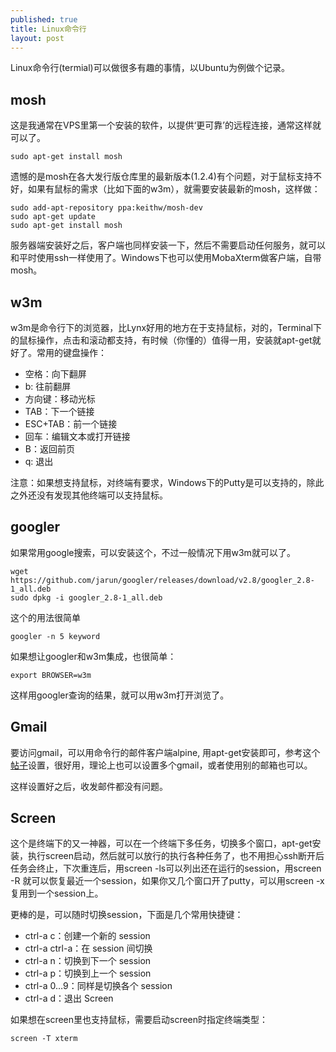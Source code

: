 ```yaml
---
published: true
title: Linux命令行
layout: post
---
```

Linux命令行(termial)可以做很多有趣的事情，以Ubuntu为例做个记录。

## mosh

这是我通常在VPS里第一个安装的软件，以提供‘更可靠’的远程连接，通常这样就可以了。

```
sudo apt-get install mosh
```

遗憾的是mosh在各大发行版仓库里的最新版本(1.2.4)有个问题，对于鼠标支持不好，如果有鼠标的需求（比如下面的w3m），就需要安装最新的mosh，这样做：

```
sudo add-apt-repository ppa:keithw/mosh-dev
sudo apt-get update
sudo apt-get install mosh
```

服务器端安装好之后，客户端也同样安装一下，然后不需要启动任何服务，就可以和平时使用ssh一样使用了。Windows下也可以使用MobaXterm做客户端，自带mosh。

## w3m

w3m是命令行下的浏览器，比Lynx好用的地方在于支持鼠标，对的，Terminal下的鼠标操作，点击和滚动都支持，有时候（你懂的）值得一用，安装就apt-get就好了。常用的键盘操作：

- 空格：向下翻屏
- b: 往前翻屏
- 方向键：移动光标
- TAB：下一个链接
- ESC+TAB：前一个链接
- 回车：编辑文本或打开链接
- B：返回前页
- q: 退出

注意：如果想支持鼠标，对终端有要求，Windows下的Putty是可以支持的，除此之外还没有发现其他终端可以支持鼠标。

## googler

如果常用google搜索，可以安装这个，不过一般情况下用w3m就可以了。

```
wget https://github.com/jarun/googler/releases/download/v2.8/googler_2.8-1_all.deb
sudo dpkg -i googler_2.8-1_all.deb
```

这个的用法很简单

```
googler -n 5 keyword
````

如果想让googler和w3m集成，也很简单：

```
export BROWSER=w3m
```

这样用googler查询的结果，就可以用w3m打开浏览了。

## Gmail

要访问gmail，可以用命令行的邮件客户端alpine, 用apt-get安装即可，参考这个[帖子](http://askubuntu.com/questions/130899/how-can-i-configure-alpine-to-read-my-gmail-in-ubuntu)设置，很好用，理论上也可以设置多个gmail，或者使用别的邮箱也可以。

这样设置好之后，收发邮件都没有问题。

## Screen

这个是终端下的又一神器，可以在一个终端下多任务，切换多个窗口，apt-get安装，执行screen启动，然后就可以放行的执行各种任务了，也不用担心ssh断开后任务会终止，下次重连后，用screen -ls可以列出还在运行的session，用screen -R 就可以恢复最近一个session，如果你又几个窗口开了putty，可以用screen -x复用到一个session上。

更棒的是，可以随时切换session，下面是几个常用快捷键：

* ctrl-a c：创建一个新的 session
* ctrl-a ctrl-a：在 session 间切换
* ctrl-a n：切换到下一个 session
* ctrl-a p：切换到上一个 session
* ctrl-a 0…9：同样是切换各个 session
* ctrl-a d：退出 Screen

如果想在screen里也支持鼠标，需要启动screen时指定终端类型：

```
screen -T xterm
```
